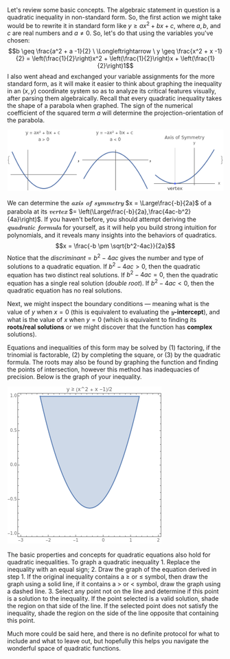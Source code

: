 Let's review some basic concepts. The algebraic statement in question is a quadratic inequality in non-standard form. So, the first action we might take would be to rewrite it in standard form like $y \geq ax^2 + bx + c$, where $a, b,$ and $c$ are real numbers and $a \neq 0$. So, let's do that using the variables you've chosen:
$$b \geq \frac{a^2 + a -1}{2} \ \Longleftrightarrow \ y \geq \frac{x^2 + x -1}{2} = \left(\frac{1}{2}\right)x^2 + \left(\frac{1}{2}\right)x + \left(\frac{1}{2}\right)1$$
I also went ahead and exchanged your variable assignments for the more standard form, as it will make it easier to think about graphing the inequality in an $(x,y)$ coordinate system so as to analyze its critical features visually, after parsing them algebraically. Recall that every quadratic inequality takes the shape of a parabola when graphed. The sign of the numerical coefficient of the squared term $a$ will determine the projection-orientation of the parabola.

<img src="https://raw.githubusercontent.com/luqmanmalik/Calculations-LaTeX/main/plot.png">


We can determine the <span style='font-family:latin modern roman; font-style:italic; font-weight:bold'>axis of symmetry</span>  $x = \Large\frac{-b}{2a}$ of a parabola at its <span style='font-family:latin modern roman; font-style:italic; font-weight:bold'>vertex</span> $= \left(\Large\frac{-b}{2a},\frac{4ac-b^2}{4a}\right)$. If you haven't before, you should attempt deriving the <span style='font-family:latin modern roman; font-style:italic; font-weight:bold'>quadratic formula</span> for yourself, as it will help you build strong intuition for polynomials, and it reveals many insights into the behaviors of quadratics.
$$x = \frac{-b \pm \sqrt{b^2-4ac}}{2a}$$
Notice that the $discriminant = b^2 - 4ac$ gives the number and type of solutions to a quadratic equation.
	If $b^2 - 4ac > 0$, then the quadratic equation has two distinct real solutions.
	If $b^2 - 4ac = 0$, then the quadratic equation has a single real solution ($double \ root$).
	If $b^2 - 4ac < 0$, then the quadratic equation has no real solutions.

Next, we might inspect the boundary conditions — meaning what is the value of $y$ when $x = 0$ (this is equivalent to evaluating the <span style='font-family:latin modern roman;font-style:italic; font-weight:bold'>y</span>**-intercept**), and what is the value of $x$ when $y = 0$ (which is equivalent to finding its **roots/real solutions** or we might discover that the function has **complex** solutions).

Equations and inequalities of this form may be solved by (1) factoring, if the trinomial is factorable, (2) by completing the square, or (3) by the quadratic formula. The roots may also be found by graphing the function and finding the points of intersection, however this method has inadequacies of precision. Below is the graph of your inequality.

<img src="https://raw.githubusercontent.com/luqmanmalik/Calculations-LaTeX/main/inequality.png">

The basic properties and concepts for quadratic equations also hold for quadratic inequalities. To graph a quadratic inequality
	1. Replace the inequality with an equal sign;
	2. Draw the graph of the equation derived in step 1. If the original inequality contains a ≥ or ≤ symbol, then draw the graph using a solid line, if it contains a > or < symbol, draw the graph using a dashed line.
	3. Select any point not on the line and determine if this point is a solution to the inequality. If the point selected is a valid solution, shade the region on that side of the line. If the selected point does not satisfy the inequality, shade the region on the side of the line opposite that containing this point.

Much more could be said here, and there is no definite protocol for what to include and what to leave out, but hopefully this helps you navigate the wonderful space of quadratic functions.
